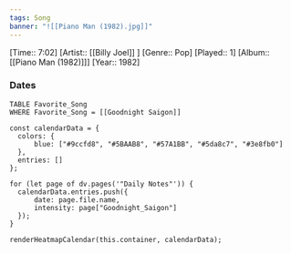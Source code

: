 ```yaml
---
tags: Song  
banner: "![[Piano Man (1982).jpg]]"
---
```

[Time:: 7:02]
[Artist:: [[Billy Joel]] ]
[Genre:: Pop]
[Played:: 1]
[Album:: [[Piano Man (1982)]]]
[Year:: 1982]
### Dates
````dataview
TABLE Favorite_Song
WHERE Favorite_Song = [[Goodnight Saigon]]
````
  ```dataviewjs
const calendarData = { 
	colors: { 
		blue: ["#9ccfd8", "#5BAAB8", "#57A1BB", "#5da8c7", "#3e8fb0"] 
	}, 
	entries: [] 
}; 

for (let page of dv.pages('"Daily Notes"')) { 
	calendarData.entries.push({ 
		date: page.file.name, 
		intensity: page["Goodnight_Saigon"]
	}); 
} 

renderHeatmapCalendar(this.container, calendarData);
```

